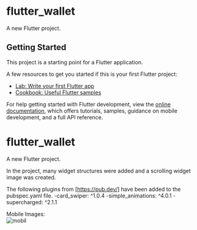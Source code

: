 # flutter_wallet

A new Flutter project.

## Getting Started

This project is a starting point for a Flutter application.

A few resources to get you started if this is your first Flutter project:

- [Lab: Write your first Flutter app](https://docs.flutter.dev/get-started/codelab)
- [Cookbook: Useful Flutter samples](https://docs.flutter.dev/cookbook)

For help getting started with Flutter development, view the
[online documentation](https://docs.flutter.dev/), which offers tutorials,
samples, guidance on mobile development, and a full API reference.


# flutter_wallet

A new Flutter project.

In the project, many widget structures were added and a scrolling widget image was created.

The following plugins from [https://pub.dev/] have been added to the pubspec.yaml file.
-card_swiper: ^1.0.4
-simple_animations: ^4.0.1
-supercharged: ^2.1.1


Mobile Images:
</br>
<img src="images/vbt.png" alt="mobil">

